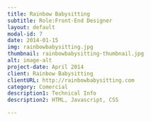 ```yaml
---
title: Rainbow Babysitting
subtitle: Role:Front-End Designer
layout: default
modal-id: 7
date: 2014-01-15
img: rainbowbabysitting.jpg
thumbnail: rainbowbabysitting-thumbnail.jpg
alt: image-alt
project-date: April 2014
client: Rainbow Babysitting
clientURL: http://rainbowbabysitting.com
category: Comercial
description1: Technical Info
description2: HTML, Javascript, CSS

---
```

